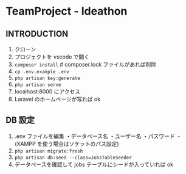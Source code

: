# TeamProject - Ideathon

## INTRODUCTION

1. クローン
2. プロジェクトを vscode で開く
3. `composer install` # composer.lock ファイルがあれば削除
4. `cp .env.example .env`
5. `php artisan key:generate`
6. `php artisan serve`
7. localhost:8000 にアクセス
8. Laravel のホームページが写れば ok

## DB 設定

1. .env ファイルを編集
   ・データベース名
   ・ユーザー名
   ・パスワード
   ・(XAMPP を使う場合はソケットのパス設定)
2. `php artisan migrate:fresh`
3. `php artisan db:seed --class=JobsTableSeeder`
4. データベースを確認して jobs テーブルにシードが入っていれば ok
